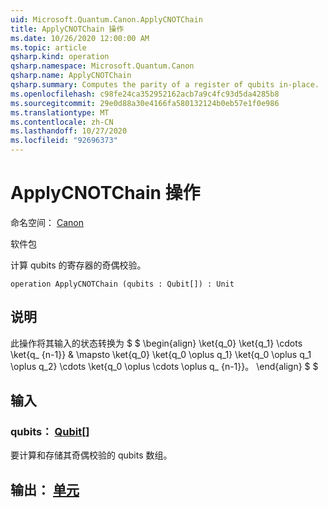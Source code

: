 ```yaml
---
uid: Microsoft.Quantum.Canon.ApplyCNOTChain
title: ApplyCNOTChain 操作
ms.date: 10/26/2020 12:00:00 AM
ms.topic: article
qsharp.kind: operation
qsharp.namespace: Microsoft.Quantum.Canon
qsharp.name: ApplyCNOTChain
qsharp.summary: Computes the parity of a register of qubits in-place.
ms.openlocfilehash: c98fe24ca352952162acb7a9c4fc93d5da4285b8
ms.sourcegitcommit: 29e0d88a30e4166fa580132124b0eb57e1f0e986
ms.translationtype: MT
ms.contentlocale: zh-CN
ms.lasthandoff: 10/27/2020
ms.locfileid: "92696373"
---
```

# <a name="applycnotchain-operation"></a>ApplyCNOTChain 操作

命名空间： [Canon](xref:Microsoft.Quantum.Canon)

软件包 [](https://nuget.org/packages/)


计算 qubits 的寄存器的奇偶校验。

```qsharp
operation ApplyCNOTChain (qubits : Qubit[]) : Unit
```


## <a name="description"></a>说明

此操作将其输入的状态转换为 $ $ \begin{align} \ket{q_0} \ket{q_1} \cdots \ket{q_ {n-1}} & \mapsto \ket{q_0} \ket{q_0 \oplus q_1} \ket{q_0 \oplus q_1 \oplus q_2} \cdots \ket{q_0 \oplus \cdots \oplus q_ {n-1}}。
\end{align} $ $

## <a name="input"></a>输入

### <a name="qubits--qubit"></a>qubits： [Qubit](xref:microsoft.quantum.lang-ref.qubit)[]

要计算和存储其奇偶校验的 qubits 数组。



## <a name="output--unit"></a>输出： [单元](xref:microsoft.quantum.lang-ref.unit)

